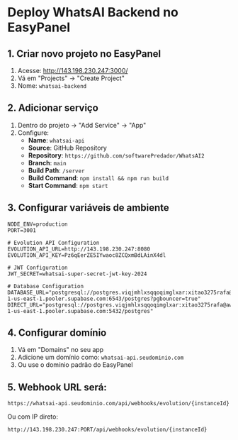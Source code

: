 # Deploy WhatsAI Backend no EasyPanel

## 1. Criar novo projeto no EasyPanel

1. Acesse: http://143.198.230.247:3000/
2. Vá em "Projects" → "Create Project"
3. Nome: `whatsai-backend`

## 2. Adicionar serviço

1. Dentro do projeto → "Add Service" → "App"
2. Configure:
   - **Name**: `whatsai-api`
   - **Source**: GitHub Repository
   - **Repository**: `https://github.com/softwarePredador/WhatsAI2`
   - **Branch**: `main`
   - **Build Path**: `/server`
   - **Build Command**: `npm install && npm run build`
   - **Start Command**: `npm start`

## 3. Configurar variáveis de ambiente

```env
NODE_ENV=production
PORT=3001

# Evolution API Configuration
EVOLUTION_API_URL=http://143.198.230.247:8080
EVOLUTION_API_KEY=Pz6qEerZE5IYwaoc8ZCQxmBdLAinX4dl

# JWT Configuration
JWT_SECRET=whatsai-super-secret-jwt-key-2024

# Database Configuration
DATABASE_URL="postgresql://postgres.viqjmhlxsqqoqimglxar:xitao3275rafa@aws-1-us-east-1.pooler.supabase.com:6543/postgres?pgbouncer=true"
DIRECT_URL="postgresql://postgres.viqjmhlxsqqoqimglxar:xitao3275rafa@aws-1-us-east-1.pooler.supabase.com:5432/postgres"
```

## 4. Configurar domínio

1. Vá em "Domains" no seu app
2. Adicione um domínio como: `whatsai-api.seudominio.com`
3. Ou use o domínio padrão do EasyPanel

## 5. Webhook URL será:

```
https://whatsai-api.seudominio.com/api/webhooks/evolution/{instanceId}
```

Ou com IP direto:
```
http://143.198.230.247:PORT/api/webhooks/evolution/{instanceId}
```